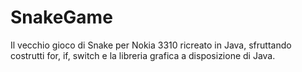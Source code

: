 # SnakeGame
Il vecchio gioco di Snake per Nokia 3310 ricreato in Java, sfruttando costrutti for, if, switch e la libreria grafica a disposizione di Java.
